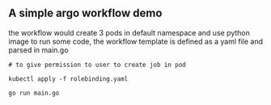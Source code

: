 ## A simple argo workflow demo

the workflow would create 3 pods in default namespace and use python image to run some code, the workflow template is defined as a yaml file and parsed in main.go

```
# to give permission to user to create job in pod

kubectl apply -f rolebinding.yaml
```

```
go run main.go
```